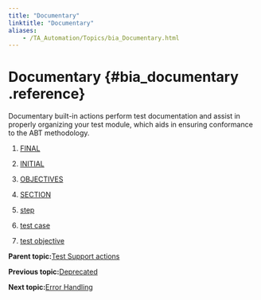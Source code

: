 ```yaml
--- 
title: "Documentary"
linktitle: "Documentary"
aliases: 
    - /TA_Automation/Topics/bia_Documentary.html
---
```

# Documentary {#bia_documentary .reference}

Documentary built-in actions perform test documentation and assist in properly organizing your test module, which aids in ensuring conformance to the ABT methodology.

1.  [FINAL](../../TA_Automation/Topics/bia_final.html)  

2.  [INITIAL](../../TA_Automation/Topics/bia_initial.html)  

3.  [OBJECTIVES](../../TA_Automation/Topics/bia_objectives.html)  

4.  [SECTION](../../TA_Automation/Topics/bia_section.html)  

5.  [step](../../TA_Automation/Topics/bia_step.html)  

6.  [test case](../../TA_Automation/Topics/bia_test_case.html)  

7.  [test objective](../../TA_Automation/Topics/bia_test_objective.html)  


**Parent topic:**[Test Support actions](../../TA_Automation/Topics/bia_Test_Support.html)

**Previous topic:**[Deprecated](../../TA_Automation/Topics/bia_Deprecated.html)

**Next topic:**[Error Handling](../../TA_Automation/Topics/bia_Error_handling.html)

